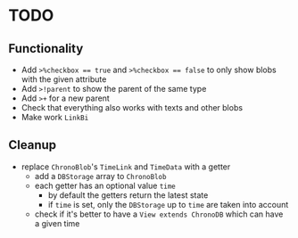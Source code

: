 # TODO

## Functionality

- Add `>%checkbox == true` and `>%checkbox == false` to only show blobs with the given attribute
- Add `>!parent` to show the parent of the same type
- Add `>+` for a new parent
- Check that everything also works with texts and other blobs
- Make work `LinkBi`

## Cleanup
- replace `ChronoBlob`'s `TimeLink` and `TimeData` with a getter
  - add a `DBStorage` array to `ChronoBlob`
  - each getter has an optional value `time`
    - by default the getters return the latest state
    - if `time` is set, only the `DBStorage` up to `time` are taken into account
  - check if it's better to have a `View extends ChronoDB` which can have a given time